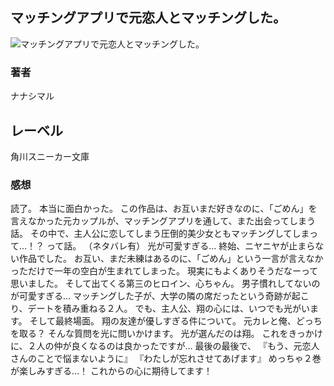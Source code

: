 ## マッチングアプリで元恋人とマッチングした。
![マッチングアプリで元恋人とマッチングした。](https://imgur.com/UTXNoS2.png)
### 著者
ナナシマル
## レーベル
角川スニーカー文庫
### 感想
読了。
本当に面白かった。
この作品は、お互いまだ好きなのに、「ごめん」を言えなかった元カップルが、マッチングアプリを通して、また出会ってしまう話。
その中で、主人公に恋してしまう圧倒的美少女ともマッチングしてしまって…！？
って話。
（ネタバレ有）
光が可愛すぎる…
終始、ニヤニヤが止まらない作品でした。
お互い、まだ未練はあるのに、「ごめん」という一言が言えなかっただけで一年の空白が生まれてしまった。
現実にもよくありそうだなーって思いました。
そして出てくる第三のヒロイン、心ちゃん。
男子慣れしてないのが可愛すぎる…
マッチングした子が、大学の隣の席だったという奇跡が起こり、デートを積み重ねる２人。
でも、主人公、翔の心には、いつでも光がいます。
そして最終場面。
翔の友達が優しすぎる件について。
元カレと俺、どっちを取る？
そんな質問を光に問いかけます。
光が選んだのは翔。
これをきっかけに、２人の仲が良くなるのは良かったですが…
最後の最後で、
『もう、元恋人さんのことで悩まないように』
『わたしが忘れさせてあげます』
めっちゃ２巻が楽しみすぎる…！
これからの心に期待してます！